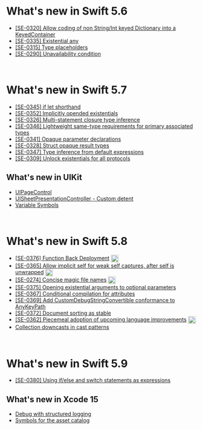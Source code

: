 # What's new in Swift 5.6
- [[SE-0320] Allow coding of non String/Int keyed Dictionary into a KeyedContainer](./swift5.6/codingkeyrepresentable.md)
- [[SE-0335] Existential any](./swift5.6/existential-any.md)
- [[SE-0315] Type placeholders](./swift5.6/type-placeholders.md)
- [[SE-0290] Unavailability condition](./swift5.6/unavailability-condition.md)

&nbsp;
# What's new in Swift 5.7
- [[SE-0345] if let shorthand](./swift5.7/if-let-shorthand.md)
- [[SE-0352] Implicitly opended existentials](./swift5.7/implicitly-opened-existentials.md)
- [[SE-0326] Multi-statement closure type inference](./swift5.7/multi-statement-closure-type-inference.md)
- [[SE-0346] Lightweight same-type requirements for primary associated types](./swift5.7/lightweight-same-type-requirements-for-primary-associated-types.md)
- [[SE-0341] Opaque parameter declarations](./swift5.7/opaque-parameter-declarations.md)
- [[SE-0328] Struct opaque result types](./swift5.7/struct-opaque-result-types.md)
- [[SE-0347] Type inference from default expressions](./swift5.7/type-inference-from-default-expressions.md)
- [[SE-0309] Unlock existentials for all protocols](./swift5.7/unlock-existentials-for-all-protocols.md)

## What's new in UIKit
- [UIPageControl](./swift5.7/uipagecontrol.md)
- [UISheetPresentationController - Custom detent](./swift5.7/uisheetpresentationcontroller-custom-detent.md)
- [Variable Symbols](./swift5.7/variable-symbols.md)

&nbsp;
# What's new in Swift 5.8
- [[SE-0376] Function Back Deployment](https://jaeyoungan.medium.com/swift-5-8-backdeployed-692658fbfaa5) <img src="https://user-images.githubusercontent.com/61190690/167519208-27bbbfbe-700f-49d3-a517-579cca72817b.png" width="20" align="center">
- [[SE-0365] Allow implicit self for weak self captures, after self is unwrapped](https://jaeyoungan.medium.com/swift-5-8-implicit-self-5e0ebe7f175b) <img src="https://user-images.githubusercontent.com/61190690/167519208-27bbbfbe-700f-49d3-a517-579cca72817b.png" width="20" align="center">
- [[SE-0274] Concise magic file names](https://jaeyoungan.medium.com/swift-5-8-file-cb1f5e7fdf5b) <img src="https://user-images.githubusercontent.com/61190690/167519208-27bbbfbe-700f-49d3-a517-579cca72817b.png" width="20" align="center">
- [[SE-0375] Opening existential arguments to optional parameters](./swift5.8/opening-existential-arguments-to-optional-parameters.md)
- [[SE-0367] Conditional compilation for attributes](./swift5.8/conditional-compilation-for-attributes.md)
- [[SE-0369] Add CustomDebugStringConvertible conformance to AnyKeyPath](./swift5.8/add-customdebugstringconvertible-conformance-to-anykeypath.md)
- [[SE-0372] Document sorting as stable](./swift5.8/document-sorting-as-stable.md)
- [[SE-0362] Piecemeal adoption of upcoming language improvements](https://jaeyoungan.medium.com/swift-5-8-hasfeature-396d86105601) <img src="https://user-images.githubusercontent.com/61190690/167519208-27bbbfbe-700f-49d3-a517-579cca72817b.png" width="20" align="center">
- [Collection downcasts in cast patterns](./swift5.8/collection-downcasts-in-cast-patterns.md)

&nbsp;
# What's new in Swift 5.9
- [[SE-0380] Using if/else and switch statements as expressions](./swift5.9/using-if-else-and-switch-statements-as-expressions.md)

## What's new in Xcode 15
- [Debug with structured logging](./swift5.9/debug-with-structured-logging.md)
- [Symbols for the asset catalog](./swift5.9/symbols-for-the-asset-catalog.md)